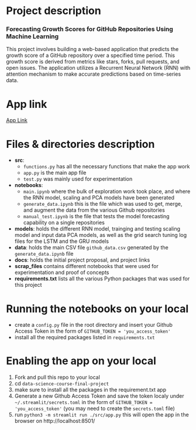 # Project description

### Forecasting Growth Scores for GitHub Repositories Using Machine Learning

This project involves building a web-based application that predicts the growth score of a GitHub repository over a specified time period. This growth score is derived from metrics like stars, forks, pull requests, and open issues. The application utilizes a Recurrent Neural Network (RNN) with attention mechanism to make accurate predictions based on time-series data.

# App link
[App Link](https://ds-final-project-repo-growth-forecast.streamlit.app/)

# Files & directories description
- __src__: 
  -  `functions.py` has all the necessary functions that make the app work 
  -  `app.py` is the main app file
  -  `test.py` was mainly used for experimentation
- __notebooks__: 
  - `main.ipynb` where the bulk of exploration work took place, and where the RNN model, scaling and PCA models have been generated
  - `generate_data.ipynb` this is the file which was used to get, merge, and augment the data from the various Github repositories
  - `manual_test.ipynb` is the file that tests the model forecasting capability on a single repositories
- __models__: holds the different RNN model, trainging and testing scaling model and input data PCA models, as well as the grid search tuning log files for the LSTM and the GRU models
- __data__: holds the main CSV file `github_data.csv` generated by the `generate_data.ipynb` file
- __docs__: holds the initial project proposal, and project links
- __scrap_files__ contains different notebooks that were used for experimentation and proof of concepts
- __requirements.txt__ lists all the various Python packages that was used for this project

# Running the notebooks on your local
- create a `config.py` file in the root directory and insert your Github Access Token in the form of `GITHUB_TOKEN = 'you_access_token'`
- install all the required packages listed in `requirements.txt`


# Enabling the app on your local
1. Fork and pull this repo to your local
2. cd `data-science-course-final-project`
3. make sure to install all the packages in the requirement.txt app
4. Generate a new Github Access Token and save the token localy under `~/.streamlit/secrets.toml` in the form of `GITHUB_TOKEN = 'you_access_token'` (you may need to create the `secrets.toml` file)
5. run `python3 -m streamlit run ./src/app.py` this will open the app in the browser on http://localhost:8501/
